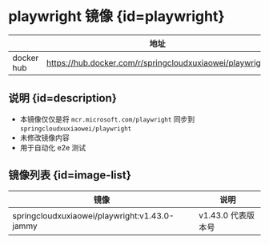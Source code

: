 # playwright 镜像 {id=playwright}

|            | 地址                                                       |
|------------|----------------------------------------------------------|
| docker hub | https://hub.docker.com/r/springcloudxuxiaowei/playwright |

## 说明 {id=description}

- 本镜像仅仅是将 `mcr.microsoft.com/playwright` 同步到 `springcloudxuxiaowei/playwright`
- 未修改镜像内容
- 用于自动化 e2e 测试

## 镜像列表 {id=image-list}

| 镜像                                            | 说明            |
|-----------------------------------------------|---------------|
| springcloudxuxiaowei/playwright:v1.43.0-jammy | v1.43.0 代表版本号 |

<style>

._image_springcloudxuxiaowei_playwright #playwright + table tr th:nth-child(1), 
._image_springcloudxuxiaowei_playwright #playwright + table tr td:nth-child(1) {
    min-width: 92px;
}

._image_springcloudxuxiaowei_playwright #playwright + table tr th:nth-child(2), 
._image_springcloudxuxiaowei_playwright #playwright + table tr td:nth-child(2) {
    min-width: 380px;
}

._image_springcloudxuxiaowei_playwright #image-list + table tr th:nth-child(1), 
._image_springcloudxuxiaowei_playwright #image-list + table tr td:nth-child(1) {
    min-width: 340px;
}

._image_springcloudxuxiaowei_playwright #image-list + table tr th:nth-child(2), 
._image_springcloudxuxiaowei_playwright #image-list + table tr td:nth-child(2) {
    min-width: 140px;
}

</style>